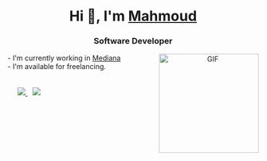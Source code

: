 <h1 align="center">
  Hi 👋, I'm 
  <a href="https://github.com/hedeshmb" target="blank">
    Mahmoud
  </a>
</h1>
<h3 align="center">Software Developer</h3>
<a target="_blank" align="center">
  <img align="right" top="500" height="200" alt="GIF" src="https://hedesh.ir/static/image/programmer.gif">
</a>
-  I'm currently working in <a href="https://mediana.ir/" target="_blank">Mediana</a>
<br/>
-  I'm available for freelancing.
<br/><br/><br/>
<div class="icons-social" style="margin-left: 10px;">
  <a style="margin-left: 10px;"  target="_blank" href="https://www.linkedin.com/in/mahmoud-barzegar-hedesh-6a26bb51/">
    <img src="https://img.icons8.com/doodle/40/000000/linkedin--v2.png">
  </a>
  <a style="margin-left: 10px;" target="_blank" href="https://hedesh.ir/">
    <img src="https://hedesh.ir/static/image/blog.png">
  </a>
</div>
